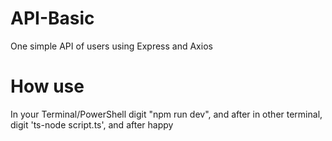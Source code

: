 # API-Basic
One simple API of users using Express and Axios

# How use
In your Terminal/PowerShell digit "npm run dev", and after in other terminal, digit 'ts-node script.ts', and after happy
